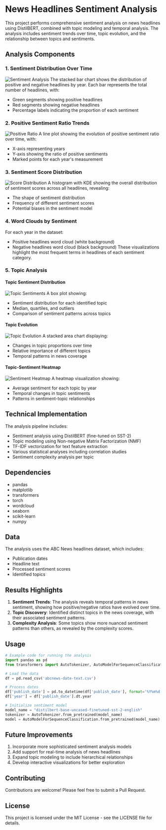 # News Headlines Sentiment Analysis

This project performs comprehensive sentiment analysis on news headlines using DistilBERT, combined with topic modeling and temporal analysis. The analysis includes sentiment trends over time, topic evolution, and the relationship between topics and sentiments.

## Analysis Components

### 1. Sentiment Distribution Over Time

![Sentiment Analysis](plot1.png)
The stacked bar chart shows the distribution of positive and negative headlines by year. Each bar represents the total number of headlines, with:

- Green segments showing positive headlines
- Red segments showing negative headlines
- Percentage labels indicating the proportion of each sentiment

### 2. Positive Sentiment Ratio Trends

![Positive Ratio](plot2.png)
A line plot showing the evolution of positive sentiment ratio over time, with:

- X-axis representing years
- Y-axis showing the ratio of positive sentiments
- Marked points for each year's measurement

### 3. Sentiment Score Distribution

![Score Distribution](plot3.png)
A histogram with KDE showing the overall distribution of sentiment scores across all headlines, revealing:

- The shape of sentiment distribution
- Frequency of different sentiment scores
- Potential biases in the sentiment model

### 4. Word Clouds by Sentiment

For each year in the dataset:

- Positive headlines word cloud (white background)
- Negative headlines word cloud (black background)
  These visualizations highlight the most frequent terms in headlines of each sentiment category.

### 5. Topic Analysis

#### Topic Sentiment Distribution

![Topic Sentiments](plot4.png)
A box plot showing:

- Sentiment distribution for each identified topic
- Median, quartiles, and outliers
- Comparison of sentiment patterns across topics

#### Topic Evolution

![Topic Evolution](plot5.png)
A stacked area chart displaying:

- Changes in topic proportions over time
- Relative importance of different topics
- Temporal patterns in news coverage

#### Topic-Sentiment Heatmap

![Sentiment Heatmap](plot6.png)
A heatmap visualization showing:

- Average sentiment for each topic by year
- Temporal changes in topic sentiments
- Patterns in sentiment-topic relationships

## Technical Implementation

The analysis pipeline includes:

- Sentiment analysis using DistilBERT (fine-tuned on SST-2)
- Topic modeling using Non-negative Matrix Factorization (NMF)
- TF-IDF vectorization for text feature extraction
- Various statistical analyses including correlation studies
- Sentiment complexity analysis per topic

## Dependencies

- pandas
- matplotlib
- transformers
- torch
- wordcloud
- seaborn
- scikit-learn
- numpy

## Data

The analysis uses the ABC News headlines dataset, which includes:

- Publication dates
- Headline text
- Processed sentiment scores
- Identified topics

## Results Highlights

1. **Sentiment Trends**: The analysis reveals temporal patterns in news sentiment, showing how positive/negative ratios have evolved over time.
2. **Topic Discovery**: Identified distinct topics in the news coverage, with their associated sentiment patterns.
3. **Complexity Analysis**: Some topics show more nuanced sentiment patterns than others, as revealed by the complexity scores.

## Usage

```python
# Example code for running the analysis
import pandas as pd
from transformers import AutoTokenizer, AutoModelForSequenceClassification

# Load the data
df = pd.read_csv('abcnews-date-text.csv')

# Process dates
df['publish_date'] = pd.to_datetime(df['publish_date'], format='%Y%m%d')
df['year'] = df['publish_date'].dt.year

# Initialize sentiment model
model_name = "distilbert-base-uncased-finetuned-sst-2-english"
tokenizer = AutoTokenizer.from_pretrained(model_name)
model = AutoModelForSequenceClassification.from_pretrained(model_name)
```

## Future Improvements

1. Incorporate more sophisticated sentiment analysis models
2. Add support for real-time analysis of news headlines
3. Expand topic modeling to include hierarchical relationships
4. Develop interactive visualizations for better exploration

## Contributing

Contributions are welcome! Please feel free to submit a Pull Request.

## License

This project is licensed under the MIT License - see the LICENSE file for details.
